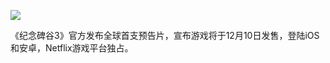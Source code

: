![](https://pic.superbed.cc/item/66c5edc8fcada11d37a49c5f.jpg)

《纪念碑谷3》官方发布全球首支预告片，宣布游戏将于12月10日发售，登陆iOS和安卓，Netflix游戏平台独占。
